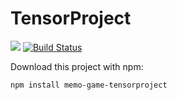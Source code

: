 # TensorProject
<a href="https://codeclimate.com/github/codeclimate/codeclimate/maintainability"><img src="https://api.codeclimate.com/v1/badges/a99a88d28ad37a79dbf6/maintainability" /></a>
[![Build Status](https://travis-ci.com/ankoz2000/Memo-Game-TensorProject.svg?branch=master)](https://travis-ci.com/ankoz2000/Memo-Game-TensorProject)

Download this project with npm:

    npm install memo-game-tensorproject
